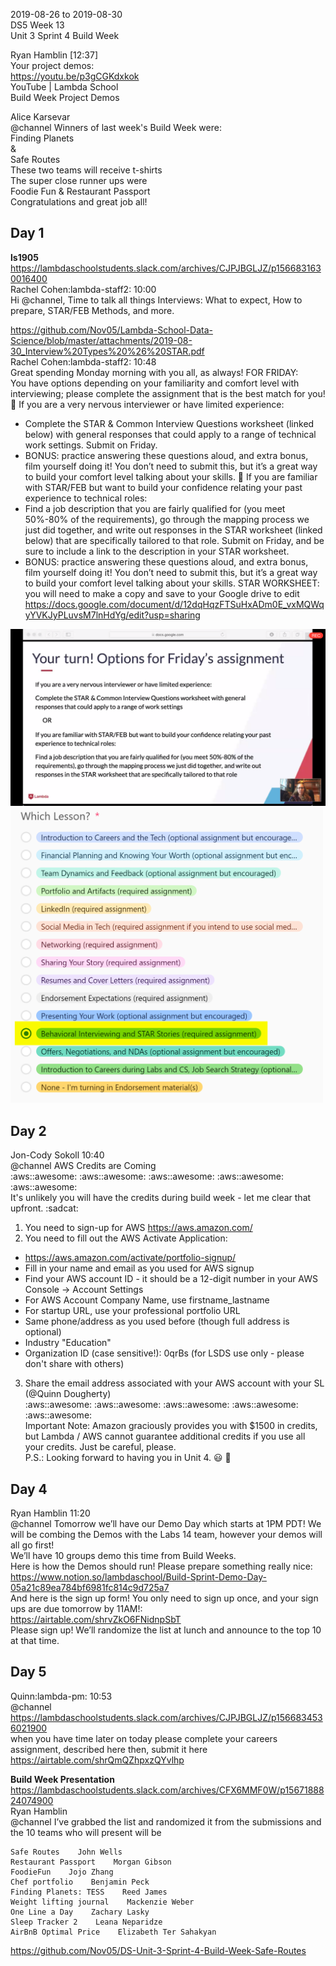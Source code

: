 2019-08-26 to 2019-08-30   
DS5 Week 13   
Unit 3 Sprint 4 Build Week    

Ryan Hamblin [12:37]   
Your project demos:   
https://youtu.be/p3gCGKdxkok  
YouTube | Lambda School  
Build Week Project Demos  

Alice Karsevar  
@channel Winners of last week's Build Week were:  
Finding Planets  
&  
Safe Routes  
These two teams will receive t-shirts   
The super close runner ups were  
Foodie Fun & Restaurant Passport  
Congratulations and great job all!   

## Day 1  

**ls1905**  
https://lambdaschoolstudents.slack.com/archives/CJPJBGLJZ/p1566831630016400  
Rachel Cohen:lambda-staff2: 10:00   
Hi @channel, Time to talk all things Interviews: What to expect, How to prepare, STAR/FEB Methods, and more.  

https://github.com/Nov05/Lambda-School-Data-Science/blob/master/attachments/2019-08-30_Interview%20Types%20%26%20STAR.pdf  
Rachel Cohen:lambda-staff2: 10:48   
Great spending Monday morning with you all, as always! FOR FRIDAY:   
You have options depending on your familiarity and comfort level with interviewing; please complete the assignment that is the best match for you!
:small_blue_diamond: If you are a very nervous interviewer or have limited experience:   
- Complete the STAR & Common Interview Questions worksheet (linked below) with general responses that could apply to a range of technical work settings. Submit on Friday.
- BONUS: practice answering these questions aloud, and extra bonus, film yourself doing it! You don’t need to submit this, but it’s a great way to build your comfort level talking about your skills.
:small_blue_diamond: If you are familiar with STAR/FEB but want to build your confidence relating your past experience to technical roles:
- Find a job description that you are fairly qualified for (you meet 50%-80% of the requirements), go through the mapping process we just did together, and write out responses in the STAR worksheet (linked below) that are specifically tailored to that role. Submit on Friday, and be sure to include a link to the description in your STAR worksheet.
- BONUS: practice answering these questions aloud, and extra bonus, film yourself doing it! You don’t need to submit this, but it’s a great way to build your comfort level talking about your skills.
STAR WORKSHEET: you will need to make a copy and save to your Google drive to edit   
https://docs.google.com/document/d/12dqHqzFTSuHxADm0E_vxMQWqyYVKJyPLuvsM7lnHdYg/edit?usp=sharing   

<img src="https://github.com/Nov05/pictures/blob/master/pic001/Image%20from%20iOS.png?raw=true">

<img src="https://github.com/Nov05/pictures/blob/master/pic001/2019-08-30%2014_51_52-Career%20Readiness.png?raw=true" width="500">  

## Day 2 

Jon-Cody Sokoll 10:40  
@channel AWS Credits are Coming  
:aws::awesome: :aws::awesome: :aws::awesome: :aws::awesome: :aws::awesome:  
It's unlikely you will have the credits during build week - let me clear that upfront. :sadcat:
1. You need to sign-up for AWS https://aws.amazon.com/  
2. You need to fill out the AWS Activate Application:   
-  https://aws.amazon.com/activate/portfolio-signup/  
- Fill in your name and email as you used for AWS signup  
- Find your AWS account ID - it should be a 12-digit number in your AWS Console -> Account Settings  
- For AWS Account Company Name, use firstname_lastname  
- For startup URL, use your professional portfolio URL  
- Same phone/address as you used before (though full address is optional)  
- Industry "Education"  
- Organization ID (case sensitive!): 0qrBs (for LSDS use only - please don't share with others)  
3. Share the email address associated with your AWS account with your SL (@Quinn Dougherty)    
:aws::awesome: :aws::awesome: :aws::awesome: :aws::awesome: :aws::awesome:  
Important Note: Amazon graciously provides you with $1500 in credits, but Lambda / AWS cannot guarantee  additional credits  if you use all your credits. Just be careful, please.  
P.S.: Looking forward to having you in Unit 4. :smiley: :brain:   

## Day 4

Ryan Hamblin 11:20   
@channel Tomorrow we’ll have our Demo Day which starts at 1PM PDT! We will be combing the Demos with the Labs 14 team, however your demos will all go first!   
We’ll have 10 groups demo this time from Build Weeks.   
Here is how the Demos should run! Please prepare something really nice:    
https://www.notion.so/lambdaschool/Build-Sprint-Demo-Day-05a21c89ea784bf6981fc814c9d725a7  
And here is the sign up form! You only need to sign up once, and your sign ups are due tomorrow by 11AM!:    
https://airtable.com/shrvZkO6FNidnpSbT   
Please sign up! We’ll randomize the list at lunch and announce to the top 10 at that time.    

## Day 5  

Quinn:lambda-pm: 10:53    
@channel https://lambdaschoolstudents.slack.com/archives/CJPJBGLJZ/p1566834536021900     
when you have time later on today please complete your careers assignment, described here
then, submit it here https://airtable.com/shrQmQZhpxzQYvlhp    

**Build Week Presentation**   
https://lambdaschoolstudents.slack.com/archives/CFX6MMF0W/p1567188824074900    
Ryan Hamblin   
@channel I’ve grabbed the list and randomized it from the submissions and the 10 teams who will present will be
```
Safe Routes    John Wells
Restaurant Passport    Morgan Gibson
FoodieFun    Jojo Zhang
Chef portfolio    Benjamin Peck
Finding Planets: TESS    Reed James
Weight lifting journal    Mackenzie Weber
One Line a Day    Zachary Lasky
Sleep Tracker 2    Leana Neparidze
AirBnB Optimal Price    Elizabeth Ter Sahakyan
```

https://github.com/Nov05/DS-Unit-3-Sprint-4-Build-Week-Safe-Routes  

